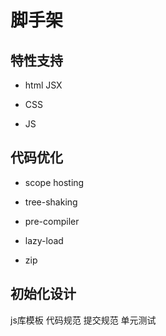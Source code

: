 # 脚手架

## 特性支持

* html JSX

* CSS

* JS

## 代码优化

* scope hosting

* tree-shaking 

* pre-compiler

* lazy-load

* zip

## 初始化设计

js库模板
    代码规范
    提交规范
    单元测试
    
